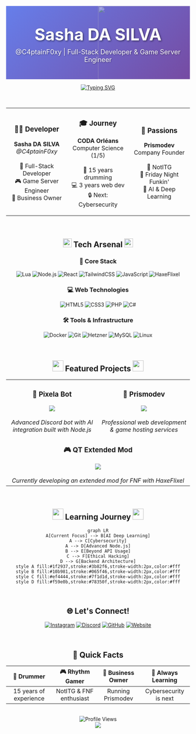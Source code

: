 <!-- Header with GIF Background -->
<div align="center">
  <div style="position: relative; width: 100%; height: 200px; overflow: hidden; background: linear-gradient(135deg, #667eea 0%, #764ba2 100%);">
    <img src="https://i.imgur.com/FuX0za3.gif" style="position: absolute; width: 100%; height: 100%; object-fit: cover; opacity: 0.4;" />
    <div style="position: relative; z-index: 1; padding-top: 50px;">
      <h1 style="color: white; font-size: 45px; margin: 0; text-shadow: 2px 2px 4px rgba(0,0,0,0.5);">Sasha DA SILVA</h1>
      <p style="color: white; font-size: 18px; margin-top: 10px; text-shadow: 1px 1px 3px rgba(0,0,0,0.5);">@C4ptainF0xy | Full-Stack Developer & Game Server Engineer</p>
    </div>
  </div>
</div>

<!-- Typing Animation -->
<div align="center">
  
  [![Typing SVG](https://readme-typing-svg.demolab.com?font=JetBrains+Mono&weight=600&size=22&pause=1000&color=58A6FF&center=true&vCenter=true&random=false&width=600&lines=%22Nothing+personal+kid%22;Business+Owner+%26+Student;Drummer+%26+Rhythm+Gamer;Building+the+digital+future+%F0%9F%9A%80)](https://git.io/typing-svg)
  
</div>

<!-- About Me Section -->
<div align="center">
  <br>
  
  <table>
    <tr>
      <td align="center" width="33%">
        <h3>👨‍💻 Developer</h3>
        <p><strong>Sasha DA SILVA</strong><br>
        <i>@C4ptainF0xy</i><br><br>
        🚀 Full-Stack Developer<br>
        🎮 Game Server Engineer<br>
        💼 Business Owner</p>
      </td>
      <td align="center" width="33%">
        <h3>🎓 Journey</h3>
        <p><strong>CODA Orléans</strong><br>
        Computer Science (1/5)<br><br>
        🥁 15 years drumming<br>
        💻 3 years web dev<br>
        🔒 Next: Cybersecurity</p>
      </td>
      <td align="center" width="33%">
        <h3>💖 Passions</h3>
        <p><strong>Prismodev</strong><br>
        Company Founder<br><br>
        🎵 NotITG<br>
        🎤 Friday Night Funkin'<br>
        🤖 AI & Deep Learning</p>
      </td>
    </tr>
  </table>
  
</div>

<br>

<!-- Tech Stack Section with Animated Icons -->
<h2 align="center">
<img src="https://media2.giphy.com/media/QssGEmpkyEOhBCb7e1/giphy.gif?cid=ecf05e47a0n3gi1bfqntqmob8g9aid1oyj2wr3ds3mg700bl&rid=giphy.gif" width="24px" height="24px">
Tech Arsenal
<img src="https://media2.giphy.com/media/QssGEmpkyEOhBCb7e1/giphy.gif?cid=ecf05e47a0n3gi1bfqntqmob8g9aid1oyj2wr3ds3mg700bl&rid=giphy.gif" width="24px" height="24px">
</h2>

<div align="center">

### 🎯 Core Stack
![Lua](https://img.shields.io/badge/Lua-2C2D72?style=for-the-badge&logo=lua&logoColor=white)
![Node.js](https://img.shields.io/badge/Node.js-339933?style=for-the-badge&logo=nodedotjs&logoColor=white)
![React](https://img.shields.io/badge/React-20232A?style=for-the-badge&logo=react&logoColor=61DAFB)
![TailwindCSS](https://img.shields.io/badge/Tailwind_CSS-38B2AC?style=for-the-badge&logo=tailwind-css&logoColor=white)
![JavaScript](https://img.shields.io/badge/JavaScript-F7DF1E?style=for-the-badge&logo=javascript&logoColor=black)
![HaxeFlixel](https://img.shields.io/badge/Haxe-EA8220?style=for-the-badge&logo=haxe&logoColor=white)

### 💻 Web Technologies
![HTML5](https://img.shields.io/badge/HTML5-E34F26?style=for-the-badge&logo=html5&logoColor=white)
![CSS3](https://img.shields.io/badge/CSS3-1572B6?style=for-the-badge&logo=css3&logoColor=white)
![PHP](https://img.shields.io/badge/PHP-777BB4?style=for-the-badge&logo=php&logoColor=white)
![C#](https://img.shields.io/badge/C%23-239120?style=for-the-badge&logo=csharp&logoColor=white)

### 🛠️ Tools & Infrastructure
![Docker](https://img.shields.io/badge/Docker-2496ED?style=for-the-badge&logo=docker&logoColor=white)
![Git](https://img.shields.io/badge/Git-F05032?style=for-the-badge&logo=git&logoColor=white)
![Hetzner](https://img.shields.io/badge/Hetzner-D50C2D?style=for-the-badge&logo=hetzner&logoColor=white)
![MySQL](https://img.shields.io/badge/MySQL-4479A1?style=for-the-badge&logo=mysql&logoColor=white)
![Linux](https://img.shields.io/badge/Linux-FCC624?style=for-the-badge&logo=linux&logoColor=black)

</div>

<br>

<!-- Projects Section -->
<h2 align="center">
<img src="https://media.giphy.com/media/iY8CRBdQXODJSCERIr/giphy.gif" width="30px" height="30px">
Featured Projects
<img src="https://media.giphy.com/media/iY8CRBdQXODJSCERIr/giphy.gif" width="30px" height="30px">
</h2>

<div align="center">
<table>
  <tr>
    <td align="center" width="50%">
      <h3>🤖 Pixela Bot</h3>
      <a href="https://pixela.prismodev.fr">
        <img src="https://img.shields.io/badge/Visit-Pixela-4285F4?style=for-the-badge&logo=node.js&logoColor=white" />
      </a>
      <br><br>
      <i>Advanced Discord bot with AI integration built with Node.js</i>
    </td>
    <td align="center" width="50%">
      <h3>🏢 Prismodev</h3>
      <a href="https://prismodev.fr">
        <img src="https://img.shields.io/badge/Visit-Prismodev-000000?style=for-the-badge&logo=react&logoColor=white" />
      </a>
      <br><br>
      <i>Professional web development & game hosting services</i>
    </td>
  </tr>
  <tr>
    <td align="center" colspan="2">
      <h3>🎮 QT Extended Mod</h3>
      <a href="https://qtextended.prismodev.com">
        <img src="https://img.shields.io/badge/Friday_Night_Funkin'-FF6B6B?style=for-the-badge&logo=apple%20music&logoColor=white" />
      </a>
      <br><br>
      <i>Currently developing an extended mod for FNF with HaxeFlixel</i>
    </td>
  </tr>
</table>
</div>

<br>

<!-- Currently Learning Section -->
<h2 align="center">
<img src="https://media.giphy.com/media/WUlplcMpOCEmTGBtBW/giphy.gif" width="30">
Learning Journey
<img src="https://media.giphy.com/media/WUlplcMpOCEmTGBtBW/giphy.gif" width="30">
</h2>

<div align="center">

```mermaid
graph LR
A[Current Focus] --> B[AI Deep Learning]
A --> C[Cybersecurity]
A --> D[Advanced Node.js]
B --> E[Beyond API Usage]
C --> F[Ethical Hacking]
D --> G[Backend Architecture]
style A fill:#1f2937,stroke:#3b82f6,stroke-width:2px,color:#fff
style B fill:#10b981,stroke:#065f46,stroke-width:2px,color:#fff
style C fill:#ef4444,stroke:#7f1d1d,stroke-width:2px,color:#fff
style D fill:#f59e0b,stroke:#78350f,stroke-width:2px,color:#fff
```

</div>

<br>

<!-- Connect Section -->
<h2 align="center">
🌐 Let's Connect!
</h2>

<div align="center">

[![Instagram](https://img.shields.io/badge/Instagram-E4405F?style=for-the-badge&logo=instagram&logoColor=white)](https://www.instagram.com/c4ptainfoxy/)
[![Discord](https://img.shields.io/badge/Discord-7289DA?style=for-the-badge&logo=discord&logoColor=white)](https://discordapp.com/users/1195101621143740509)
[![GitHub](https://img.shields.io/badge/GitHub-100000?style=for-the-badge&logo=github&logoColor=white)](https://github.com/C4ptainF0xy)
[![Website](https://img.shields.io/badge/Website-000000?style=for-the-badge&logo=About.me&logoColor=white)](https://prismodev.fr)

</div>

<br>

<!-- Fun Facts Section -->
<h2 align="center">
🎯 Quick Facts
</h2>

<div align="center">

| 🥁 Drummer | 🎮 Rhythm Gamer | 💼 Business Owner | 🌱 Always Learning |
|:---:|:---:|:---:|:---:|
| 15 years of experience | NotITG & FNF enthusiast | Running Prismodev | Cybersecurity is next |

</div>

<br>

<!-- Profile Views Counter -->
<div align="center">
<img src="https://komarev.com/ghpvc/?username=C4ptainF0xy&style=for-the-badge&color=58A6FF" alt="Profile Views" />
</div>

<!-- Footer Wave -->
<div align="center">
<img src="https://capsule-render.vercel.app/api?type=waving&color=gradient&customColorList=12,14,16,17,11&height=100&section=footer&animation=twinkling" />
</div>

<!-- Hidden Signature -->
<!-- Made with 💙 by C4ptainF0xy | "Nothing personal kid" -->
